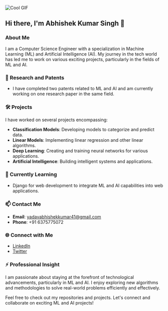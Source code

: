 ![Cool GIF](https://github.com/Anmol-Baranwal/Cool-GIFs-For-GitHub/blob/main/Technology/technology_image8.gif?raw=true)

## Hi there, I'm Abhishek Kumar Singh 👋

### About Me
I am a Computer Science Engineer with a specialization in Machine Learning (ML) and Artificial Intelligence (AI). My journey in the tech world has led me to work on various exciting projects, particularly in the fields of ML and AI. 

### 🔬 Research and Patents
- I have completed two patents related to ML and AI and am currently working on one research paper in the same field.

### 🛠️ Projects
I have worked on several projects encompassing:
- **Classification Models**: Developing models to categorize and predict data.
- **Linear Models**: Implementing linear regression and other linear algorithms.
- **Deep Learning**: Creating and training neural networks for various applications.
- **Artificial Intelligence**: Building intelligent systems and applications.

### 🌱 Currently Learning
- Django for web development to integrate ML and AI capabilities into web applications.

### 📫 Contact Me
- **Email**: [yadavabhishekkumar41@gmail.com](mailto:yadavabhishekkumar41@gmail.com)
- **Phone**: +91 6375775072

### 🌐 Connect with Me
- [LinkedIn](https://www.linkedin.com/in/abhishek-kumar-singh)
- [Twitter](https://twitter.com/abhishekkumar)

### ⚡ Professional Insight
I am passionate about staying at the forefront of technological advancements, particularly in ML and AI. I enjoy exploring new algorithms and methodologies to solve real-world problems efficiently and effectively.

Feel free to check out my repositories and projects. Let's connect and collaborate on exciting ML and AI projects!
